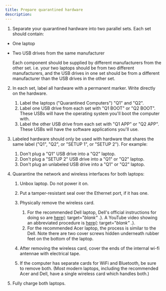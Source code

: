 ```yaml
---
title: Prepare quarantined hardware
description:
---
```


1. Separate your quarantined hardware into two parallel sets. Each set should contain:
  - One laptop
  - Two USB drives from the same manufacturer

    Each component should be supplied by different manufacturers from the other set.
    i.e. your two laptops should be from two different manufacturers, and the USB
    drives in one set should be from a different manufacturer than the USB drives in
    the other set.

2. In each set, label all hardware with a permanent marker. Write directly on
the hardware.

    1. Label the laptops ("Quarantined Computers") "Q1" and "Q2".
    2. Label one USB drive from each set with "Q1 BOOT" or "Q2 BOOT".
    These USBs will have the operating system you'll boot the computer
    with.
    3. Label the other USB drive from each set with "Q1 APP" or "Q2 APP". These
    USBs will have the software applications you'll use.

3. Labeled hardware should only be used with hardware that shares the same
label ("Q1", "Q2", or "SETUP 1", or "SETUP 2"). For example:

    1. Don't plug a "Q1" USB drive into a "Q2" laptop.
    2. Don't plug a "SETUP 2" USB drive into a "Q1" or "Q2" laptop.
    3. Don't plug an unlabeled USB drive into a "Q1" or "Q2" laptop.

4. Quarantine the network and wireless interfaces for both laptops:

    1. Unbox laptop. Do not power it on.
    2. Put a tamper-resistant seal over the Ethernet port, if it has one.
    3. Physically remove the wireless card.

        1. For the recommended Dell laptop, Dell's official instructions for
        doing so are [here](http://topics-cdn.dell.com/pdf/inspiron-11-3162-laptop_Service%20Manual_en-us.pdf){: target="_blank" ._}.
        A YouTube video showing an abbreviated procedure is
        [here](https://www.youtube.com/watch?v=nFYXQQPoh90){: target="_blank" ._}.
        2. For the recommended Acer laptop, the process is similar to the Dell.
        Note there are two cover screws hidden underneath rubber feet on the
        bottom of the laptop.

    4. After removing the wireless card, cover the ends of the internal wi-fi
    antennae with electrical tape.
    5. If the computer has separate cards for WiFi and Bluetooth, be sure to
    remove both. (Most modern laptops, including the recommended Acer and Dell,
    have a single wireless card which handles both.)

5. Fully charge both laptops.
